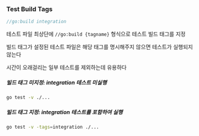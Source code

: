 ### Test Build Tags

```go
//go:build integration
```

테스트 파일 최상단에 ```//go:build {tagname}``` 형식으로 테스트 빌드 태그를 지정

빌드 태그가 설정된 테스트 파일은 해당 태그를 명시해주지 않으면 테스트가 실행되지 않는다

시간이 오래걸리는 일부 테스트를 제외하는데 유용하다

##### 빌드 태그 미지정: integration 테스트 미실행

```bash
go test -v ./...
```

##### 빌드 태그 지정: integration 테스트를 포함하여 실행

```bash
go test -v -tags=integration ./...
```